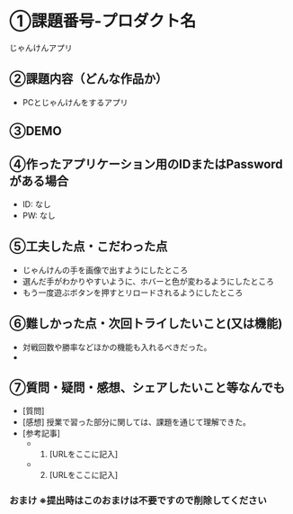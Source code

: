 # ①課題番号-プロダクト名

じゃんけんアプリ

## ②課題内容（どんな作品か）

- PCとじゃんけんをするアプリ

## ③DEMO

## ④作ったアプリケーション用のIDまたはPasswordがある場合

- ID: なし
- PW: なし

## ⑤工夫した点・こだわった点

- じゃんけんの手を画像で出すようにしたところ
- 選んだ手がわかりやすいように、ホバーと色が変わるようにしたところ
- もう一度遊ぶボタンを押すとリロードされるようにしたところ

## ⑥難しかった点・次回トライしたいこと(又は機能)

- 対戦回数や勝率などほかの機能も入れるべきだった。
- 

## ⑦質問・疑問・感想、シェアしたいこと等なんでも

- [質問]
- [感想] 授業で習った部分に関しては、課題を通じて理解できた。
- [参考記事]
  - 1. [URLをここに記入]
  - 2. [URLをここに記入]

### おまけ ※提出時はこのおまけは不要ですので削除してください
